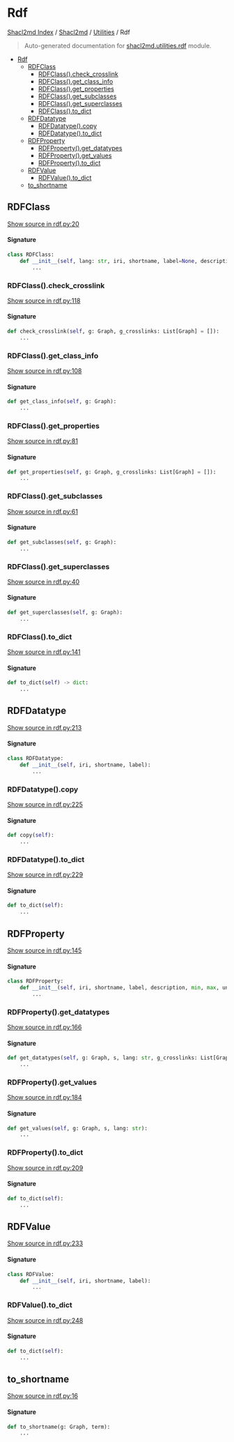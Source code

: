 # Rdf

[Shacl2md Index](../../README.md#shacl2md-index) /
[Shacl2md](../index.md#shacl2md) /
[Utilities](./index.md#utilities) /
Rdf

> Auto-generated documentation for [shacl2md.utilities.rdf](../../../shacl2md/utilities/rdf.py) module.

- [Rdf](#rdf)
  - [RDFClass](#rdfclass)
    - [RDFClass().check_crosslink](#rdfclass()check_crosslink)
    - [RDFClass().get_class_info](#rdfclass()get_class_info)
    - [RDFClass().get_properties](#rdfclass()get_properties)
    - [RDFClass().get_subclasses](#rdfclass()get_subclasses)
    - [RDFClass().get_superclasses](#rdfclass()get_superclasses)
    - [RDFClass().to_dict](#rdfclass()to_dict)
  - [RDFDatatype](#rdfdatatype)
    - [RDFDatatype().copy](#rdfdatatype()copy)
    - [RDFDatatype().to_dict](#rdfdatatype()to_dict)
  - [RDFProperty](#rdfproperty)
    - [RDFProperty().get_datatypes](#rdfproperty()get_datatypes)
    - [RDFProperty().get_values](#rdfproperty()get_values)
    - [RDFProperty().to_dict](#rdfproperty()to_dict)
  - [RDFValue](#rdfvalue)
    - [RDFValue().to_dict](#rdfvalue()to_dict)
  - [to_shortname](#to_shortname)

## RDFClass

[Show source in rdf.py:20](../../../shacl2md/utilities/rdf.py#L20)

#### Signature

```python
class RDFClass:
    def __init__(self, lang: str, iri, shortname, label=None, description=None):
        ...
```

### RDFClass().check_crosslink

[Show source in rdf.py:118](../../../shacl2md/utilities/rdf.py#L118)

#### Signature

```python
def check_crosslink(self, g: Graph, g_crosslinks: List[Graph] = []):
    ...
```

### RDFClass().get_class_info

[Show source in rdf.py:108](../../../shacl2md/utilities/rdf.py#L108)

#### Signature

```python
def get_class_info(self, g: Graph):
    ...
```

### RDFClass().get_properties

[Show source in rdf.py:81](../../../shacl2md/utilities/rdf.py#L81)

#### Signature

```python
def get_properties(self, g: Graph, g_crosslinks: List[Graph] = []):
    ...
```

### RDFClass().get_subclasses

[Show source in rdf.py:61](../../../shacl2md/utilities/rdf.py#L61)

#### Signature

```python
def get_subclasses(self, g: Graph):
    ...
```

### RDFClass().get_superclasses

[Show source in rdf.py:40](../../../shacl2md/utilities/rdf.py#L40)

#### Signature

```python
def get_superclasses(self, g: Graph):
    ...
```

### RDFClass().to_dict

[Show source in rdf.py:141](../../../shacl2md/utilities/rdf.py#L141)

#### Signature

```python
def to_dict(self) -> dict:
    ...
```



## RDFDatatype

[Show source in rdf.py:213](../../../shacl2md/utilities/rdf.py#L213)

#### Signature

```python
class RDFDatatype:
    def __init__(self, iri, shortname, label):
        ...
```

### RDFDatatype().copy

[Show source in rdf.py:225](../../../shacl2md/utilities/rdf.py#L225)

#### Signature

```python
def copy(self):
    ...
```

### RDFDatatype().to_dict

[Show source in rdf.py:229](../../../shacl2md/utilities/rdf.py#L229)

#### Signature

```python
def to_dict(self):
    ...
```



## RDFProperty

[Show source in rdf.py:145](../../../shacl2md/utilities/rdf.py#L145)

#### Signature

```python
class RDFProperty:
    def __init__(self, iri, shortname, label, description, min, max, uniqueLang):
        ...
```

### RDFProperty().get_datatypes

[Show source in rdf.py:166](../../../shacl2md/utilities/rdf.py#L166)

#### Signature

```python
def get_datatypes(self, g: Graph, s, lang: str, g_crosslinks: List[Graph] = []):
    ...
```

### RDFProperty().get_values

[Show source in rdf.py:184](../../../shacl2md/utilities/rdf.py#L184)

#### Signature

```python
def get_values(self, g: Graph, s, lang: str):
    ...
```

### RDFProperty().to_dict

[Show source in rdf.py:209](../../../shacl2md/utilities/rdf.py#L209)

#### Signature

```python
def to_dict(self):
    ...
```



## RDFValue

[Show source in rdf.py:233](../../../shacl2md/utilities/rdf.py#L233)

#### Signature

```python
class RDFValue:
    def __init__(self, iri, shortname, label):
        ...
```

### RDFValue().to_dict

[Show source in rdf.py:248](../../../shacl2md/utilities/rdf.py#L248)

#### Signature

```python
def to_dict(self):
    ...
```



## to_shortname

[Show source in rdf.py:16](../../../shacl2md/utilities/rdf.py#L16)

#### Signature

```python
def to_shortname(g: Graph, term):
    ...
```